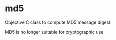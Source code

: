 # md5
Objective C class to compute MD5 message digest

MD5 is no longer suitable for cryptographic use
